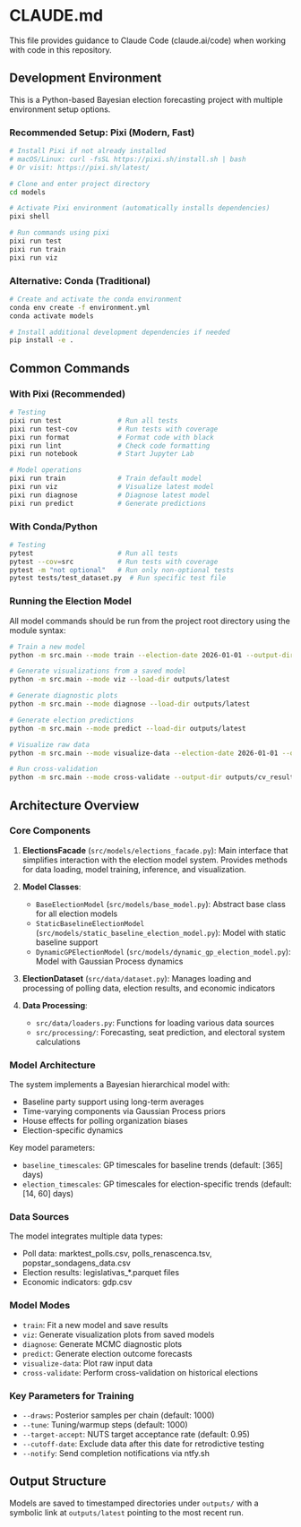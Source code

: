 # CLAUDE.md

This file provides guidance to Claude Code (claude.ai/code) when working with code in this repository.

## Development Environment

This is a Python-based Bayesian election forecasting project with multiple environment setup options.

### Recommended Setup: Pixi (Modern, Fast)
```bash
# Install Pixi if not already installed
# macOS/Linux: curl -fsSL https://pixi.sh/install.sh | bash
# Or visit: https://pixi.sh/latest/

# Clone and enter project directory
cd models

# Activate Pixi environment (automatically installs dependencies)
pixi shell

# Run commands using pixi
pixi run test
pixi run train
pixi run viz
```

### Alternative: Conda (Traditional)
```bash
# Create and activate the conda environment
conda env create -f environment.yml
conda activate models

# Install additional development dependencies if needed
pip install -e .
```

## Common Commands

### With Pixi (Recommended)
```bash
# Testing
pixi run test              # Run all tests
pixi run test-cov          # Run tests with coverage
pixi run format            # Format code with black
pixi run lint              # Check code formatting
pixi run notebook          # Start Jupyter Lab

# Model operations
pixi run train             # Train default model
pixi run viz               # Visualize latest model
pixi run diagnose          # Diagnose latest model
pixi run predict           # Generate predictions
```

### With Conda/Python
```bash
# Testing
pytest                     # Run all tests
pytest --cov=src           # Run tests with coverage
pytest -m "not optional"   # Run only non-optional tests
pytest tests/test_dataset.py  # Run specific test file
```

### Running the Election Model

All model commands should be run from the project root directory using the module syntax:

```bash
# Train a new model
python -m src.main --mode train --election-date 2026-01-01 --output-dir outputs --draws 1000 --tune 1000

# Generate visualizations from a saved model
python -m src.main --mode viz --load-dir outputs/latest

# Generate diagnostic plots
python -m src.main --mode diagnose --load-dir outputs/latest

# Generate election predictions
python -m src.main --mode predict --load-dir outputs/latest

# Visualize raw data
python -m src.main --mode visualize-data --election-date 2026-01-01 --output-dir outputs/data_viz

# Run cross-validation
python -m src.main --mode cross-validate --output-dir outputs/cv_results --draws 500 --tune 500
```

## Architecture Overview

### Core Components

1. **ElectionsFacade** (`src/models/elections_facade.py`): Main interface that simplifies interaction with the election model system. Provides methods for data loading, model training, inference, and visualization.

2. **Model Classes**:
   - `BaseElectionModel` (`src/models/base_model.py`): Abstract base class for all election models
   - `StaticBaselineElectionModel` (`src/models/static_baseline_election_model.py`): Model with static baseline support
   - `DynamicGPElectionModel` (`src/models/dynamic_gp_election_model.py`): Model with Gaussian Process dynamics

3. **ElectionDataset** (`src/data/dataset.py`): Manages loading and processing of polling data, election results, and economic indicators

4. **Data Processing**:
   - `src/data/loaders.py`: Functions for loading various data sources
   - `src/processing/`: Forecasting, seat prediction, and electoral system calculations

### Model Architecture

The system implements a Bayesian hierarchical model with:
- Baseline party support using long-term averages
- Time-varying components via Gaussian Process priors
- House effects for polling organization biases
- Election-specific dynamics

Key model parameters:
- `baseline_timescales`: GP timescales for baseline trends (default: [365] days)
- `election_timescales`: GP timescales for election-specific trends (default: [14, 60] days)

### Data Sources

The model integrates multiple data types:
- Poll data: marktest_polls.csv, polls_renascenca.tsv, popstar_sondagens_data.csv
- Election results: legislativas_*.parquet files
- Economic indicators: gdp.csv

### Model Modes

- `train`: Fit a new model and save results
- `viz`: Generate visualization plots from saved models
- `diagnose`: Generate MCMC diagnostic plots
- `predict`: Generate election outcome forecasts
- `visualize-data`: Plot raw input data
- `cross-validate`: Perform cross-validation on historical elections

### Key Parameters for Training

- `--draws`: Posterior samples per chain (default: 1000)
- `--tune`: Tuning/warmup steps (default: 1000)
- `--target-accept`: NUTS target acceptance rate (default: 0.95)
- `--cutoff-date`: Exclude data after this date for retrodictive testing
- `--notify`: Send completion notifications via ntfy.sh

## Output Structure

Models are saved to timestamped directories under `outputs/` with a symbolic link at `outputs/latest` pointing to the most recent run.